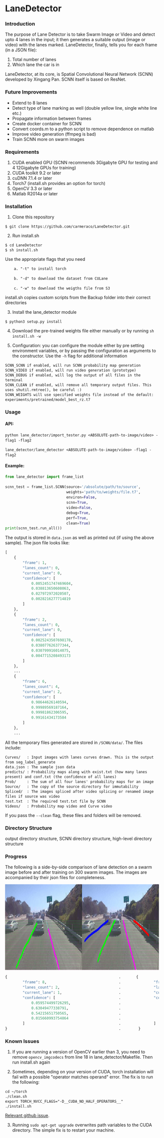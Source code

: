 # LaneDetector

### Introduction
The purpose of Lane Detector is to take Swarm Image or Video and detect upto 4 lanes in the input; it then generates a suitable output (image or video) with the lanes marked. LaneDetector, finally, tells you for each frame (in a JSON file):

1. Total number of lanes
2. Which lane the car is in

LaneDetector, at its core, is Spatial Convolutional Neural Network (SCNN) developed by Xingang Pan. SCNN itself is based on ResNet.

### Future Improvements
- Extend to 8 lanes
- Detect type of lane marking as well (double yellow line, single white line etc.)
- Propagate information between frames
- Create docker container for SCNN
- Convert coords.m to a python script to remove dependence on matlab
- Improve video generation (ffmpeg is bad)
- Train SCNN more on swarm images

### Requirements
1. CUDA enabled GPU (SCNN recommends 3Gigabyte GPU for testing and 4 12Gigabyte GPUs for training)
2. CUDA toolkit 9.2 or later
3. cuDNN 7.1.4 or later
4. Torch7 (install.sh provides an option for torch)
5. OpenCV 3.3 or later
6. Matlab R2014a or later

### Installation
1. Clone this repository
```shell
$ git clone https://github.com/carmeraco/LaneDetector.git
```

2. Run install.sh
```shell
$ cd LaneDetector
$ sh install.sh
```
Use the appropriate flags that you need

		a. "-t" to install torch

		b. "-d" to download the dataset from CULane

		c. "-w" to download the weigths file from S3

install.sh copies custom scripts from the Backup folder into their correct directories

3. Install the lane_detector module
```shell
$ python3 setup.py install
```
4. Download the pre-trained weights file either manually or by running `sh install.sh -w`

5. Configuration: you can configure the module either by pre setting environment variables, or by passing the configuration as arguments to the constructor. Use the `-h` flag for additional information
```
SCNN_SCNN if enabled, will run SCNN probability map generation
SCNN_VIDEO if enabled, will run video generation (prototype)
SCNN_DEBUG if enabled, will log the output of all files in the terminal
SCNN_CLEAN if enabled, will remove all temporary output files. This uses shutil.rmtree(), be careful :)
SCNN_WEIGHTS will use specified weights file instead of the default: experiments/pretrained/model_best_rz.t7
```

### Usage

#### API:

`python lane_detector/import_tester.py <ABSOLUTE-path-to-image/video> -flag1 -flag2 `

`lane_detector/lane_detector <ABSOLUTE-path-to-image/video> -flag1 -flag2 `

#### Example:
```python
from lane_detector import frame_list

scnn_test = frame_list.SCNN(source='/absolute/path/to/source',
                            weights='path/to/weights/file.t7',
                            environ=False,
                            scnn=True,
                            video=False,
                            debug=True,
                            perf=True,
                            clean=True)
print(scnn_test.run_all())
```
The output is stored in `data.json` as well as printed out (if using the above sample). The json file looks like:
```python
[
    {
        "frame": 1,
        "lanes_count": 0,
        "current_lane": 0,
        "confidence": [
            0.0052451747469604,
            0.038813650608063,
            0.027972972020507,
            0.0028216277714819
        ]
    },
    {
        "frame": 2,
        "lanes_count": 0,
        "current_lane": 0,
        "confidence": [
            0.0025243507698178,
            0.038077626377344,
            0.030799916014075,
            0.0047715208493173
        ]
    },
    ...
    {
        "frame": 6,
        "lanes_count": 4,
        "current_lane": 2,
        "confidence": [
            0.98644626140594,
            0.99989569187164,
            0.99981862306595,
            0.99161434173584
        ]
    },
    ...
```
All the temporary files generated are stored in `/SCNN/data/`.
The files include:
```
Curves/   : Input images with lanes curves drawn. This is the output from seg_label_generate  
data.json : The sample json data
predicts/ : Probability maps along with exist.txt (how many lanes present) and conf.txt (the confidence of all lanes)
Prob/     : The sum of all four lanes' probability maps for an image
Source/   : The copy of the source directory for immutability
Spliced/  : The images spliced after video splicing or renamed image files if source was video
test.txt  : The required test.txt file by SCNN
Videos/   : Probability map video and Curve video
```	
If you pass the `--clean` flag, these files and folders will be removed.

### Directory Structure
output directory structure, SCNN directory structure, high-level directory structure

### Progress

The following is a side-by-side comparison of lane detection on a swarm image before and after training on 300 swarm images. The images are accompanied by their json files for completeness.

<img align="middle" width="700" height="280" src="PrevsPost.jpg">   

```python
{                                                   .       {
        "frame": 8,                                 .               "frame": 8,    
        "lanes_count": 2,                           .               "lanes_count": 4,
        "current_lane": 1,                          .               "current_lane": 2,
        "confidence": [                             .               "confidence": [ 
            0.059574499726295,                      .                   0.80903887748718,
            0.63049477338791,                       .                   0.99919158220291,
            0.54215651750565,                       .                   0.99907290935516,
            0.015660993754864                       .                   0.89027565717697
        ]                                           .               ]
}                                                   .        }
```

### Known Issues

1. If you are running a version of OpenCV earlier than 3, you need to remove `opencv_imgcodecs` from line 18 in lane_detector/Makefile. Then run install.sh again

2. Sometimes, depending on your version of CUDA, torch installation will fail with a possible "operator matches operand" error. The fix is to run the following:
```shell
cd ~/torch
./clean.sh
export TORCH_NVCC_FLAGS="-D__CUDA_NO_HALF_OPERATORS__"
./install.sh
```
[Relevant github issue](https://github.com/torch/cutorch/issues/797).

3. Running `sudo apt-get upgrade` overwrites path variables to the CUDA directory. The simple fix is to restart your machine.